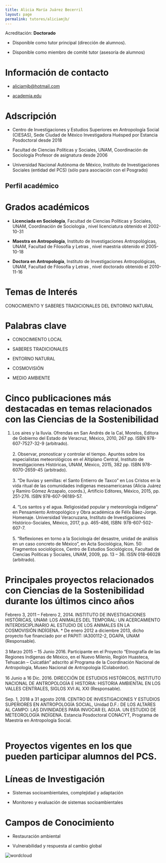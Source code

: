 ```yaml
---
title: Alicia María Juárez Becerril
layout: page
permalink: tutores/aliciamjb/
---
```


Acreditación: **Doctorado**


 - Disponible como tutor principal (dirección de alumnos).


 - Disponible como miembro de comité tutor (asesoría de alumnos)





# Información de contacto

 - <aliciamjb@hotmail.com>


 - <a href="http://academia.edu" rel="nofollow">academia.edu</a>




# Adscripción


 - Centro de Investigaciones y Estudios Superiores en Antropología Social (CIESAS), Sede Ciudad de México     Investigadora Huésped por Estancia Posdoctoral desde 2018
 

 - Facultad de Ciencias Políticas y Sociales, UNAM, Coordinación de Sociología     Profesor de asignatura desde 2006
 

 - Universidad Nacional Autónoma de México, Instituto de Investigaciones Sociales (entidad del PCS) (sólo para asociación con el Posgrado)  





## Perfil académico


# Grados académicos


 - **Licenciada en Sociología**, Facultad de Ciencias Políticas y Sociales, UNAM, Coordinación de Sociología , nivel licenciatura obtenido el 2002-10-31

 - **Maestra en Antropología**, Instituto de Investigaciones Antropológicas, UNAM, Facultad de Filosofía y Letras , nivel maestria obtenido el 2005-10-18

 - **Doctora en Antropología**, Instituto de Investigaciones Antropológicas, UNAM, Facultad de Filosofía y Letras , nivel doctorado obtenido el 2010-11-16




# Temas de Interés

CONOCIMIENTO Y SABERES TRADICIONALES DEL ENTORNO NATURAL



# Palabras clave


 - CONOCIMIENTO LOCAL

 - SABERES TRADICIONALES 

 - ENTORNO NATURAL 

 - COSMOVISIÓN

 - MEDIO AMBIENTE




# Cinco publicaciones más destacadas en temas relacionados con las Ciencias de la Sostenibilidad

1. Los aires y la lluvia. Ofrendas en San Andrés de la Cal, Morelos, Editora de Gobierno del Estado de Veracruz, México, 2010, 267 pp. ISBN 978-607-7527-32-9 (arbitrado).<br /><br />2. Observar, pronosticar y controlar el tiempo. Apuntes sobre los especialistas meteorológicos en el Altiplano Central, Instituto de Investigaciones Históricas, UNAM, México, 2015, 382 pp. ISBN 978-6070-2659-45 (arbitrado). <br /><br />3. “De lluvias y semillas: el Santo Entierro de Taxco” en Los Cristos en la vida ritual de las comunidades indígenas mesoamericanas (Alicia Juárez y Ramiro Gómez Arzapalo, coords.), Artificio Editores, México, 2015, pp. 251-276. ISBN 978-607-96189-57.<br /><br />4. “Los santos y el agua. Religiosidad popular y meteorología indígena” en Pensamiento Antropológico y Obra académica de Félíx Báez-Jorge. Homenaje. Universidad Veracruzana, Instituto de Investigaciones Histórico-Sociales, México, 2017, p.p. 465-486, ISBN: 978-607-502-607-7.<br /><br />5. “Reflexiones en torno a la Sociología del desastre, unidad de análisis en un caso concreto de México”, en Acta Sociológica, Núm. 50: Fragmentos sociológicos, Centro de Estudios Sociológicos, Facultad de Ciencias Políticas y Sociales, UNAM, 2009, pp. 13 – 36. ISSN 018-66028 (arbitrado).




# Principales proyectos relacionados con Ciencias de la Sostenibilidad durante los últimos cinco años

Febrero 3, 2011 – Febrero 2, 2014. INSTITUTO DE INVESTIGACIONES HISTÓRICAS, UNAM: LOS ANIMALES DEL TEMPORAL: UN ACERCAMIENTO INTERDISCIPLINARIO AL ESTUDIO DE LOS ANIMALES EN LA COSMOVISIÓN INDÍGENA. * De enero 2012 a diciembre 2013, dicho proyecto fue financiado por el PAPIIT: IA300112-2, DGAPA, UNAM (Responsable).<br /><br />3 Marzo 2015 – 15 Junio 2016. Participante en el Proyecto “Etnografía de las Regiones Indígenas de México, en el Nuevo Milenio, Región Huasteca, Tehuacán – Cuicatlán” adscrito al Programa de la Coordinación Nacional de Antropología, Museo Nacional de Antropología (Colabordor).<br /><br />16 Junio a 16 Dic. 2016. DIRECCIÓN DE ESTUDIOS HISTÓRICOS, INSTITUTO NACIONAL DE ANTROPOLOGÍA E HISTORIA: HISTORIA AMBIENTAL EN LOS VALLES CENTRALES, SIGLOS XVI AL XXI (Responsable).<br /><br />Sep. 1, 2018 a 31 agosto 2018. CENTRO DE INVESTIGACIONES Y ESTUDIOS SUPERIORES EN ANTROPOLOGÍA SOCIAL, Unidad D.F.: DE LOS ALTARES AL CAMPO: LAS DIVINIDADES PARA INVOCAR EL AGUA. UN ESTUDIO DE METEOROLOGÍA INDÍGENA. Estancia Posdoctoral CONACYT, Programa de Maestría en Antropología Social.<br /><br />




# Proyectos vigentes en los que pueden participar alumnos del PCS.






# Líneas de Investigación


 - Sistemas socioambientales, complejidad y adaptación

 - Monitoreo y evaluación de sistemas socioambientales





# Campos de Conocimiento

 - Restauración ambiental

 - Vulnerabilidad y respuesta al cambio global



![wordcloud](https://sostenibilidad.posgrado.unam.mx/media/perfil-academico/19/wordcloud.png)
